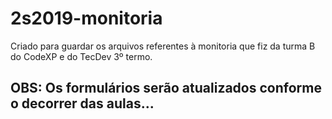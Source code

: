# 2s2019-monitoria
Criado para guardar os arquivos referentes à monitoria que fiz da turma B do CodeXP e do TecDev 3º termo.

## OBS: Os formulários serão atualizados conforme o decorrer das aulas...
